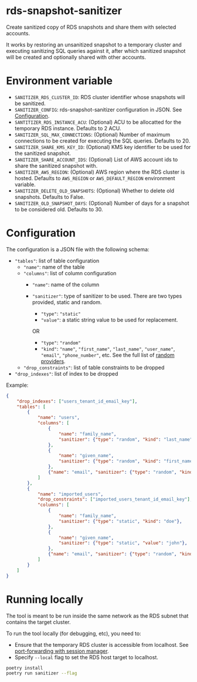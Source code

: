 # rds-snapshot-sanitizer

Create sanitized copy of RDS snapshots and share them with selected accounts.

It works by restoring an unsanitized snapshot to a temporary cluster and executing sanitizing SQL queries against it, after which sanitized snapshot will be created and optionally shared with other accounts.

# Environment variable
- `SANITIZER_RDS_CLUSTER_ID`: RDS cluster identifier whose snapshots will be sanitized.
- `SANITIZER_CONFIG`: rds-snapshot-sanitizer configuration in JSON. See [Configuration](#configuration).
- `SANTITIZER_RDS_INSTANCE_ACU`: (Optional) ACU to be allocatted for the temporary RDS instance. Defaults to 2 ACU.
- `SANITIZER_SQL_MAX_CONNECTIONS`: (Optional) Number of maximum connections to be created for executing the SQL queries. Defaults to 20.
- `SANITIZER_SHARE_KMS_KEY_ID`: (Optional) KMS key identifier to be used for the sanitized snapshot.
- `SANITIZER_SHARE_ACCOUNT_IDS`: (Optional) List of AWS account ids to share the sanitized snapshot with.
- `SANITIZER_AWS_REGION`: (Optional) AWS region where the RDS cluster is hosted. Defaults to `AWS_REGION` or `AWS_DEFAULT_REGION` environment variable.
- `SANITIZER_DELETE_OLD_SNAPSHOTS`: (Optional) Whether to delete old snapshots. Defaults to False.
- `SANITIZER_OLD_SNAPSHOT_DAYS`: (Optional) Number of days for a snapshot to be considered old. Defaults to 30.

# Configuration
The configuration is a JSON file with the following schema:
- `"tables"`: list of table configuration
  - `"name"`: name of the table
  - `"columns"`: list of column configuration
    - `"name"`: name of the column
    - `"sanitizer"`: type of sanitizer to be used. There are two types provided, static and random.
      - `"type"`: `"static"`
      - `"value"`: a static string value to be used for replacement.

      OR

      - `"type"`: `"random"`
      - `"kind"`: `"name"`, `"first_name"`, `"last_name"`, `"user_name"`, `"email"`, `"phone_number"`, etc. See the full list of [random providers](https://faker.readthedocs.io/en/master/providers.html).
  - `"drop_constraints"`: list of table constraints to be dropped
- `"drop_indexes"`: list of index to be dropped

Example:
```json
{
    "drop_indexes": ["users_tenant_id_email_key"],
    "tables": [
        {
            "name": "users",
            "columns": [
                {
                    "name": "family_name",
                    "sanitizer": {"type": "random", "kind": "last_name"},
                },
                {
                    "name": "given_name",
                    "sanitizer": {"type": "random", "kind": "first_name"},
                },
                {"name": "email", "sanitizer": {"type": "random", "kind": "email"}}
            ]
        },
        {
            "name": "imported_users",
            "drop_constraints": ["imported_users_tenant_id_email_key"],
            "columns": [
                {
                    "name": "family_name",
                    "sanitizer": {"type": "static", "kind": "doe"},
                },
                {
                    "name": "given_name",
                    "sanitizer": {"type": "static", "value": "john"},
                },
                {"name": "email", "sanitizer": {"type": "random", "kind": "email"}}
            ]
        }
    ]
}
```

# Running locally
The tool is meant to be run inside the same network as the RDS subnet that contains the target cluster.

To run the tool locally (for debugging, etc), you need to:
- Ensure that the temporary RDS cluster is accessible from localhost. See [port-forwarding with session manager](https://docs.aws.amazon.com/systems-manager/latest/userguide/session-manager-working-with-sessions-start.html#sessions-remote-port-forwarding).
- Specify `--local` flag to set the RDS host target to localhost.

```bash
poetry install
poetry run sanitizer --flag
```

